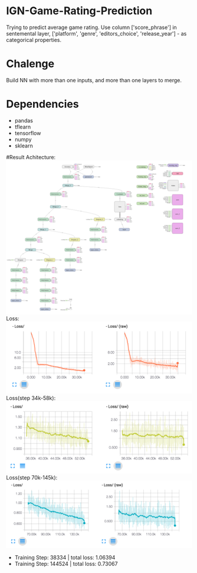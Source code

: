 # IGN-Game-Rating-Prediction
Trying to predict average game rating. Use column ['score_phrase'] in sentemental layer, ['platform', 'genre', 'editors_choice', 'release_year'] - as categorical properties. 
# Chalenge 
Build NN with more than one inputs, and more than one layers to merge.
# Dependencies
 - pandas
 - tflearn
 - tensorflow
 - numpy
 - sklearn
 
#Result
 Achitecture: 
 ![achitecture]( https://github.com/AlfredNeverKog/IGN-Game-Rating-Prediction/raw/master/images/architecture.png)
 Loss:
 ![loss]( https://github.com/AlfredNeverKog/IGN-Game-Rating-Prediction/raw/master/images/loss.png)
 Loss(step 34k-58k):
 ![loss]( https://github.com/AlfredNeverKog/IGN-Game-Rating-Prediction/raw/master/images/loss_1.png)
Loss(step 70k-145k):
 ![loss]( https://github.com/AlfredNeverKog/IGN-Game-Rating-Prediction/raw/master/images/loss_70-145.png)


 
 - Training Step: 38334  | total loss: 1.06394
 - Training Step: 144524  | total loss: 0.73067